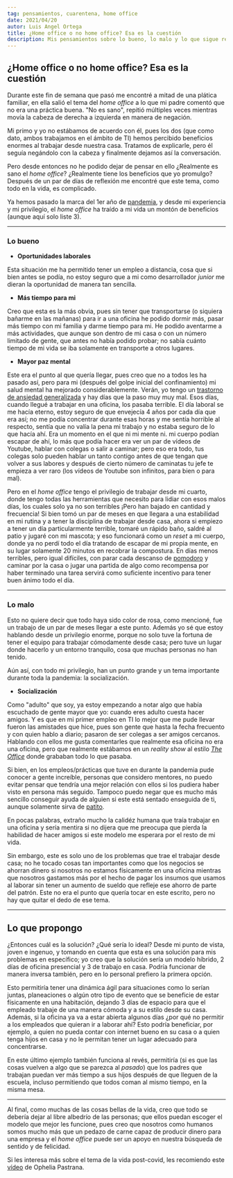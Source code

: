 ```yaml
---
tag: pensamientos, cuarentena, home office
date: 2021/04/20
autor: Luis Angel Ortega
title: ¿Home office o no home office? Esa es la cuestión
description: Mis pensamientos sobre lo bueno, lo malo y lo que sigue respecto al home office.
---
```


## ¿Home office o no home office? Esa es la cuestión

Durante este fin de semana que pasó me encontré a mitad de una plática familiar, en ella salió el tema del *home office* a lo que mi padre comentó que no era una práctica buena. "No es sano", repitió múltiples veces mientras movía la cabeza de derecha a izquierda en manera de negación.

Mi primo y yo no estábamos de acuerdo con él, pues los dos (que como dato, ambos trabajamos en el ámbito de TI) hemos percibido beneficios enormes al trabajar desde nuestra casa. Tratamos de explicarle, pero él seguía negándolo con la cabeza y finalmente dejamos así la conversación.

Pero desde entonces no he podido dejar de pensar en ello ¿Realmente es sano el *home office*? ¿Realmente tiene los beneficios que yo promulgo? Después de un par de días de reflexión me encontré que este tema, como todo en la vida, es complicado.

Ya hemos pasado la marca del 1er año de [pandemia](https://es.wikipedia.org/wiki/Pandemia_de_COVID-19), y desde mi experiencia y mi privilegio, el *home office* ha traído a mi vida un montón de beneficios (aunque aquí solo liste 3).

---

### Lo bueno

* **Oportunidades laborales**

Esta situación me ha permitido tener un empleo a distancia, cosa que si bien antes se podía, no estoy seguro que a mi como desarrollador *junior* me dieran la oportunidad de manera tan sencilla.

* **Más tiempo para mi**

Creo que esta es la más obvia, pues sin tener que transportarse (o siquiera bañarme en las mañanas) para ir a una oficina he podido dormir más, pasar más tiempo con mi familia y darme tiempo para mi. He podido aventarme a más actividades, que aunque son dentro de mi casa o con un número limitado de gente, que antes no había podido probar; no sabía cuánto tiempo de mi vida se iba solamente en transporte a otros lugares.

* **Mayor paz mental**

Este era el punto al que quería llegar, pues creo que no a todos les ha pasado así, pero para mi (después del golpe inicial del confinamiento) mi salud mental ha mejorado considerablemente. Verán, yo tengo un [trastorno de ansiedad generalizada](https://es.wikipedia.org/wiki/Trastorno_de_ansiedad_generalizada) y hay días que la paso muy muy mal. Esos días, cuando llegué a trabajar en una oficina, los pasaba terrible. El día laboral se me hacía eterno, estoy seguro de que envejecía 4 años por cada día que era así; no me podía concentrar durante esas horas y me sentía horrible al respecto, sentía que no valía la pena mi trabajo y no estaba seguro de lo que hacía ahí. Era un momento en el que ni mi mente ni. mi cuerpo podían escapar de ahí, lo más que podía hacer era ver un par de vídeos de Youtube, hablar con colegas o salir a caminar; pero eso era todo, tus colegas solo pueden hablar un tanto contigo antes de que tengan que volver a sus labores y después de cierto número de caminatas tu jefe te empieza a ver raro (los vídeos de Youtube son infinitos, para bien o para mal).

Pero en el *home office* tengo el privilegio de trabajar desde mi cuarto, donde tengo todas las herramientas que necesito para lidiar con esos malos días, los cuales solo ya no son terribles ¡Pero han bajado en cantidad y frecuencia! Si bien tomó un par de meses en que llegara a una estabilidad en mi rutina y a tener la disciplina de trabajar desde casa, ahora si empiezo a tener un día particularmente terrible, tomaré un rápido baño, saldré al patio y jugaré con mi mascota; y eso funcionará como un *reset* a mi cuerpo, donde ya no perdí todo el día tratando de escapar de mi propia mente, en su lugar solamente 20 minutos en recobrar la compostura. En días menos terribles, pero igual difíciles, con parar cada descanso de [pomodoro](https://es.wikipedia.org/wiki/T%C3%A9cnica_Pomodoro) y caminar por la casa o jugar una partida de algo como recompensa por haber terminado una tarea servirá como suficiente incentivo para tener buen ánimo todo el día.

---

### Lo malo

Esto no quiere decir que todo haya sido color de rosa, como mencioné, fue un trabajo de un par de meses llegar a este punto. Además yo sé que estoy hablando desde un privilegio enorme, porque no solo tuve la fortuna de tener el equipo para trabajar cómodamente desde casa; pero tuve un lugar donde hacerlo y un entorno tranquilo, cosa que muchas personas no han tenido.

Aún así, con todo mi privilegio, han un punto grande y un tema importante durante toda la pandemia: la socialización.

* **Socialización**

Como "adulto" que soy, ya estoy empezando a notar algo que había escuchado de gente mayor que yo: cuando eres adulto cuesta hacer amigos. Y es que en mi primer empleo en TI lo mejor que me pude llevar fueron las amistades que hice, pues son gente que hasta la fecha frecuento y con quien hablo a diario; pasaron de ser colegas a ser amigos cercanos. Hablando con ellos me gusta comentarles que realmente esa oficina no era una oficina, pero que realmente estábamos en un *reality show* al estilo [*The Office*](https://es.wikipedia.org/wiki/The_Office) donde grababan todo lo que pasaba.

Si bien, en los empleos/prácticas que tuve en durante la pandemia pude conocer a gente increíble, personas que considero mentores, no puedo evitar pensar que tendría una mejor relación con ellos si los pudiera haber visto en persona más seguido. Tampoco puedo negar que es mucho más sencillo conseguir ayuda de alguien si este está sentado enseguida de ti, aunque solamente sirva de [patito](https://es.wikipedia.org/wiki/M%C3%A9todo_de_depuraci%C3%B3n_del_patito_de_goma).

En pocas palabras, extraño mucho la calidéz humana que traía trabajar en una oficina y sería mentira si no dijera que me preocupa que pierda la habilidad de hacer amigos si este modelo me esperara por el resto de mi vida.

Sin embargo, este es solo uno de los problemas que trae el trabajar desde casa; no he tocado cosas tan importantes como que los negocios se ahorran dinero si nosotros no estamos físicamente en una oficina mientras que nosotros gastamos más por el hecho de pagar los insumos que usamos al laborar sin tener un aumento de sueldo que refleje ese ahorro de parte del patrón. Este no era el punto que quería tocar en este escrito, pero no hay que quitar el dedo de ese tema.

---

## Lo que propongo

¿Entonces cuál es la solución? ¿Qué sería lo ideal? Desde mi punto de vista, joven e ingenuo, y tomando en cuenta que esta es una solución para mis problemas en específico; yo creo que la solución sería un modelo híbrido, 2 días de oficina presencial y 3 de trabajo en casa. Podría funcionar de manera inversa también, pero en lo personal prefiero la primera opción.

Esto permitiría tener una dinámica ágil para situaciones como lo serían juntas, planeaciones o algún otro tipo de evento que se beneficie de estar físicamente en una habitación, dejando 3 días de espacio para que el empleado trabaje de una manera cómoda y a su estilo desde su casa. Además, si la oficina ya va a estar abierta algunos días ¿por qué no permitir a los empleados que quieran ir a laborar ahí? Esto podría beneficiar, por ejemplo, a quien no pueda contar con internet bueno en su casa o a quien tenga hijos en casa y no le permitan tener un lugar adecuado para concentrarse.

En este último ejemplo también funciona al revés, permitiría (si es que las cosas vuelven a algo que se parezca al *pasado*) que los padres que trabajan puedan ver más tiempo a sus hijos después de que lleguen de la escuela, incluso permitiendo que todos coman al mismo tiempo, en la misma mesa.

---

Al final, como muchas de las cosas bellas de la vida, creo que todo se debería dejar al libre albedrío de las personas; que ellos puedan escoger el modelo que mejor les funcione, pues creo que nosotros como humanos somos mucho más que un pedazo de carne capaz de producir dinero para una empresa y el *home office* puede ser un apoyo en nuestra búsqueda de sentido y de felicidad.

Si les interesa más sobre el tema de la vida post-covid, les recomiendo este [vídeo](https://www.youtube.com/watch?v=6iILrpgbAMY) de Ophelia Pastrana.
